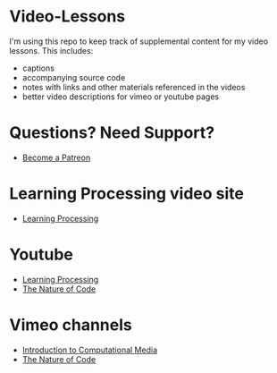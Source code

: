 # Video-Lessons

I'm using this repo to keep track of supplemental content for my video lessons. This includes:
* captions
* accompanying source code
* notes with links and other materials referenced in the videos
* better video descriptions for vimeo or youtube pages

# Questions? Need Support?
* [Become a Patreon](http://patreon.com/codingtrain "Coding Train - Patreon")

# Learning Processing video site
* [Learning Processing](http://learningprocessing.com/videos/ "Learning Processing Videos")

# Youtube
* [Learning Processing](https://www.youtube.com/thecodingtrain/playlists?view=50&shelf_id=2&sort=dd "Learning Processing - Youtube")
* [The Nature of Code](https://www.youtube.com/thecodingtrain/playlists?view=50&shelf_id=6&sort=dd "The Nature of Code - Youtube")

# Vimeo channels
* [Introduction to Computational Media](https://vimeo.com/channels/introcompmedia "Introduction to Computational Media - Vimeo")
* [The Nature of Code](https://vimeo.com/channels/natureofcode "The Nature of Code - Vimeo")
